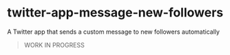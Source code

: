 # twitter-app-message-new-followers
A Twitter app that sends a custom message to new followers automatically

> WORK IN PROGRESS
